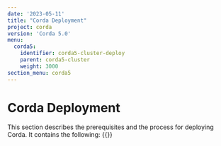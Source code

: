 ```yaml
---
date: '2023-05-11'
title: "Corda Deployment"
project: corda
version: 'Corda 5.0'
menu:
  corda5:
    identifier: corda5-cluster-deploy
    parent: corda5-cluster
    weight: 3000
section_menu: corda5
---
```

# Corda Deployment
This section describes the prerequisites and the process for deploying Corda.
It contains the following:
{{<childpages>}}
